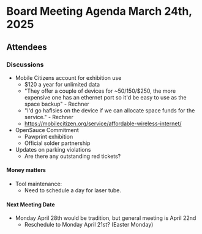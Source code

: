 # Board Meeting Agenda March 24th, 2025

## Attendees


### Discussions 
- Mobile Citizens account for exhibition use
  - $120 a year for unlimited data
  - "They offer a couple of devices for ~$50/$150/$250, the more expensive one has an ethernet port so it'd be easy to use as the space backup" - Rechner
  - "I'd go haflsies on the device if we can allocate space funds for the service." - Rechner
  - https://mobilecitizen.org/service/affordable-wireless-internet/
- OpenSauce Commitment
    - Pawprint exhibition 
    - Official solder partnership
- Updates on parking violations
    - Are there any outstanding red tickets? 

#### Money matters
- Tool maintenance:
  - Need to schedule a day for laser tube.


#### Next Meeting Date
- Monday April 28th would be tradition, but general meeting is April 22nd
    - Reschedule to Monday April 21st? (Easter Monday)
